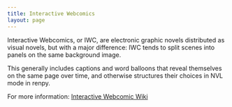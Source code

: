 ```yaml
---
title: Interactive Webcomics
layout: page
---
```

Interactive Webcomics, or IWC, are electronic graphic novels distributed as visual novels, but with a major difference: IWC tends to split scenes into panels on the same background image.

This generally includes captions and word balloons that reveal themselves on the same page over time, and otherwise structures their choices in NVL mode in renpy.

For more information: [Interactive Webcomic Wiki](https://lwflouisa.github.io/InteractiveWebcomicWiki/)
